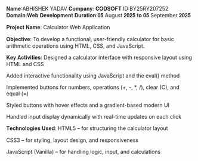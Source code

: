 𝐍𝐚𝐦𝐞:ABHISHEK YADAV 𝐂𝐨𝐦𝐩𝐚𝐧𝐲: 𝐂𝐎𝐃𝐒𝐎𝐅𝐓 ID:BY25RY207252 𝐃𝐨𝐦𝐚𝐢𝐧:𝐖𝐞𝐛 𝐃𝐞𝐯𝐞𝐥𝐨𝐩𝐦𝐞𝐧𝐭 𝐃𝐮𝐫𝐚𝐭𝐢𝐨𝐧:𝟎𝟓 August 𝟐𝟎𝟐𝟓 𝐭𝐨 𝟎𝟓 September 𝟐𝟎𝟐𝟓

𝐏𝐫𝐨𝐣𝐞𝐜𝐭 𝐍𝐚𝐦𝐞: Calculator Web Application

𝐎𝐛𝐣𝐞𝐜𝐭𝐢𝐯𝐞: To develop a functional, user-friendly calculator for basic arithmetic operations using HTML, CSS, and JavaScript.

𝐊𝐞𝐲 𝐀𝐜𝐭𝐢𝐯𝐢𝐭𝐢𝐞𝐬: Designed a calculator interface with responsive layout using HTML and CSS

Added interactive functionality using JavaScript and the eval() method

Implemented buttons for numbers, operations (+, -, *, /), clear (C), and equal (=)

Styled buttons with hover effects and a gradient-based modern UI

Handled input display dynamically with real-time updates on each click

𝐓𝐞𝐜𝐡𝐧𝐨𝐥𝐨𝐠𝐢𝐞𝐬 𝐔𝐬𝐞𝐝: HTML5 – for structuring the calculator layout

CSS3 – for styling, layout design, and responsiveness

JavaScript (Vanilla) – for handling logic, input, and calculations
